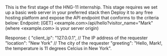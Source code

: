 This is the first stage of the HNG-11 internship. This stage requires we set up a basic web server in your preferred stack then Deploy it to any free hosting platform and expose 
the API endpoint that conforms to the criteria below:
Endpoint: [GET] <example.com>/api/hello?visitor_name="Mark" (where <example.com> is your server origin)

Response:
 {
   "client_ip": "127.0.0.1", // The IP address of the requester
   "location": "New York" // The city of the requester
   "greeting": "Hello, Mark!, the temperature is 11 degrees Celcius in New York". 

   
